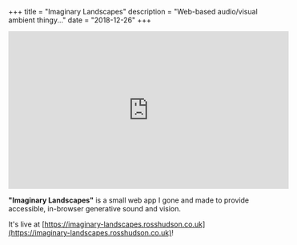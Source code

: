 +++
title = "Imaginary Landscapes"
description = "Web-based audio/visual ambient thingy..."
date = "2018-12-26"
+++

<iframe width="560" height="315" src="https://www.youtube.com/embed/yPBakXfC8X4" frameborder="0" allow="accelerometer; autoplay; encrypted-media; gyroscope; picture-in-picture" allowfullscreen></iframe>

**"Imaginary Landscapes"** is a small web app I gone and made to provide accessible, in-browser generative sound and vision.

It's live at [https://imaginary-landscapes.rosshudson.co.uk](https://imaginary-landscapes.rosshudson.co.uk)!

